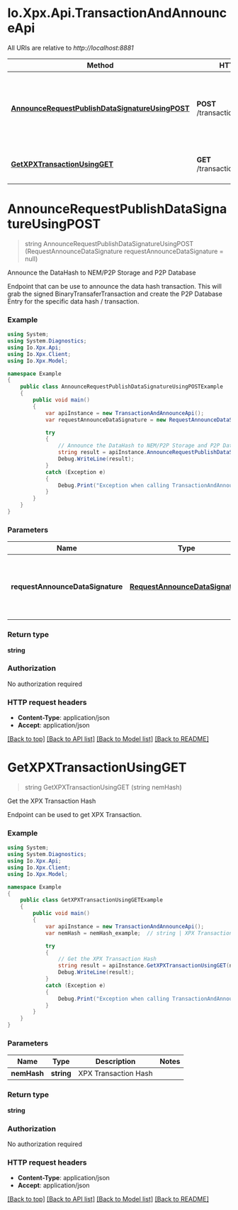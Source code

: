 # Io.Xpx.Api.TransactionAndAnnounceApi

All URIs are relative to *http://localhost:8881*

Method | HTTP request | Description
------------- | ------------- | -------------
[**AnnounceRequestPublishDataSignatureUsingPOST**](TransactionAndAnnounceApi.md#announcerequestpublishdatasignatureusingpost) | **POST** /transaction/announce | Announce the DataHash to NEM/P2P Storage and P2P Database
[**GetXPXTransactionUsingGET**](TransactionAndAnnounceApi.md#getxpxtransactionusingget) | **GET** /transaction/get/{nemHash} | Get the XPX Transaction Hash


<a name="announcerequestpublishdatasignatureusingpost"></a>
# **AnnounceRequestPublishDataSignatureUsingPOST**
> string AnnounceRequestPublishDataSignatureUsingPOST (RequestAnnounceDataSignature requestAnnounceDataSignature = null)

Announce the DataHash to NEM/P2P Storage and P2P Database

Endpoint that can be use to announce the data hash transaction. This will grab the signed BinaryTransaferTransaction and create the P2P Database Entry for the specific data hash / transaction.

### Example
```csharp
using System;
using System.Diagnostics;
using Io.Xpx.Api;
using Io.Xpx.Client;
using Io.Xpx.Model;

namespace Example
{
    public class AnnounceRequestPublishDataSignatureUsingPOSTExample
    {
        public void main()
        {
            var apiInstance = new TransactionAndAnnounceApi();
            var requestAnnounceDataSignature = new RequestAnnounceDataSignature(); // RequestAnnounceDataSignature | The Request Announce Data Signature Json Format (optional) 

            try
            {
                // Announce the DataHash to NEM/P2P Storage and P2P Database
                string result = apiInstance.AnnounceRequestPublishDataSignatureUsingPOST(requestAnnounceDataSignature);
                Debug.WriteLine(result);
            }
            catch (Exception e)
            {
                Debug.Print("Exception when calling TransactionAndAnnounceApi.AnnounceRequestPublishDataSignatureUsingPOST: " + e.Message );
            }
        }
    }
}
```

### Parameters

Name | Type | Description  | Notes
------------- | ------------- | ------------- | -------------
 **requestAnnounceDataSignature** | [**RequestAnnounceDataSignature**](RequestAnnounceDataSignature.md)| The Request Announce Data Signature Json Format | [optional] 

### Return type

**string**

### Authorization

No authorization required

### HTTP request headers

 - **Content-Type**: application/json
 - **Accept**: application/json

[[Back to top]](#) [[Back to API list]](../README.md#documentation-for-api-endpoints) [[Back to Model list]](../README.md#documentation-for-models) [[Back to README]](../README.md)

<a name="getxpxtransactionusingget"></a>
# **GetXPXTransactionUsingGET**
> string GetXPXTransactionUsingGET (string nemHash)

Get the XPX Transaction Hash

Endpoint can be used to get XPX Transaction.

### Example
```csharp
using System;
using System.Diagnostics;
using Io.Xpx.Api;
using Io.Xpx.Client;
using Io.Xpx.Model;

namespace Example
{
    public class GetXPXTransactionUsingGETExample
    {
        public void main()
        {
            var apiInstance = new TransactionAndAnnounceApi();
            var nemHash = nemHash_example;  // string | XPX Transaction Hash

            try
            {
                // Get the XPX Transaction Hash
                string result = apiInstance.GetXPXTransactionUsingGET(nemHash);
                Debug.WriteLine(result);
            }
            catch (Exception e)
            {
                Debug.Print("Exception when calling TransactionAndAnnounceApi.GetXPXTransactionUsingGET: " + e.Message );
            }
        }
    }
}
```

### Parameters

Name | Type | Description  | Notes
------------- | ------------- | ------------- | -------------
 **nemHash** | **string**| XPX Transaction Hash | 

### Return type

**string**

### Authorization

No authorization required

### HTTP request headers

 - **Content-Type**: application/json
 - **Accept**: application/json

[[Back to top]](#) [[Back to API list]](../README.md#documentation-for-api-endpoints) [[Back to Model list]](../README.md#documentation-for-models) [[Back to README]](../README.md)

